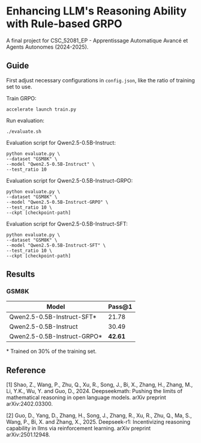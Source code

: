 # Enhancing LLM's Reasoning Ability with Rule-based GRPO

A final project for CSC_52081_EP - Apprentissage Automatique Avancé et Agents Autonomes (2024-2025).

## Guide

First adjust necessary configurations in `config.json`, like the ratio of training set to use.

Train GRPO:

```shell
accelerate launch train.py
```

Run evaluation:

```shell
./evaluate.sh
```

Evaluation script for Qwen2.5-0.5B-Instruct:

```shell
python evaluate.py \
--dataset "GSM8K" \
--model "Qwen2.5-0.5B-Instruct" \
--test_ratio 10
```

Evaluation script for Qwen2.5-0.5B-Instruct-GRPO:

```shell
python evaluate.py \
--dataset "GSM8K" \
--model "Qwen2.5-0.5B-Instruct-GRPO" \
--test_ratio 10 \
--ckpt [checkpoint-path]
```

Evaluation script for Qwen2.5-0.5B-Instruct-SFT:

```shell
python evaluate.py \
--dataset "GSM8K" \
--model "Qwen2.5-0.5B-Instruct-SFT" \
--test_ratio 10 \
--ckpt [checkpoint-path]
```

## Results

### GSM8K

| Model                       | Pass@1    |
|-----------------------------|-----------|
| Qwen2.5-0.5B-Instruct-SFT*  | 21.78     |
| Qwen2.5-0.5B-Instruct       | 30.49     |
| Qwen2.5-0.5B-Instruct-GRPO* | **42.61** |

\* Trained on 30% of the training set.

## Reference

[1] Shao, Z., Wang, P., Zhu, Q., Xu, R., Song, J., Bi, X., Zhang, H., Zhang, M., Li, Y.K., Wu, Y. and Guo, D., 2024. Deepseekmath: Pushing the limits of mathematical reasoning in open language models. arXiv preprint arXiv:2402.03300.

[2] Guo, D., Yang, D., Zhang, H., Song, J., Zhang, R., Xu, R., Zhu, Q., Ma, S., Wang, P., Bi, X. and Zhang, X., 2025. Deepseek-r1: Incentivizing reasoning capability in llms via reinforcement learning. arXiv preprint arXiv:2501.12948.
